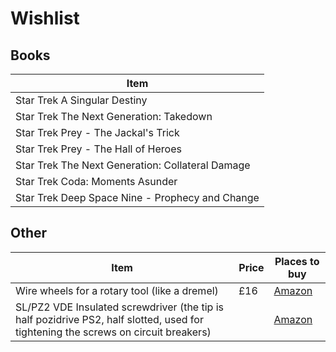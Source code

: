 # Wishlist

## Books
| Item |
| --- |
| Star Trek A Singular Destiny |
| Star Trek The Next Generation: Takedown |
| Star Trek Prey - The Jackal's Trick |
| Star Trek Prey - The Hall of Heroes |
| Star Trek The Next Generation: Collateral Damage |
| Star Trek Coda: Moments Asunder |
| Star Trek Deep Space Nine - Prophecy and Change |

## Other
| Item | Price | Places to buy |
| --- | --- | --- |
| Wire wheels for a rotary tool (like a dremel) | £16 | [Amazon](https://www.amazon.co.uk/Stainless-Cleaning-Corrosion-Polishing-Compatible/dp/B094VPS3KQ) |
| SL/PZ2 VDE Insulated screwdriver (the tip is half pozidrive PS2, half slotted, used for tightening the screws on circuit breakers) ||[Amazon](https://www.amazon.co.uk/Draper-02256-Ergo-Extra-Screwdriver/dp/B085TX7K7S)|